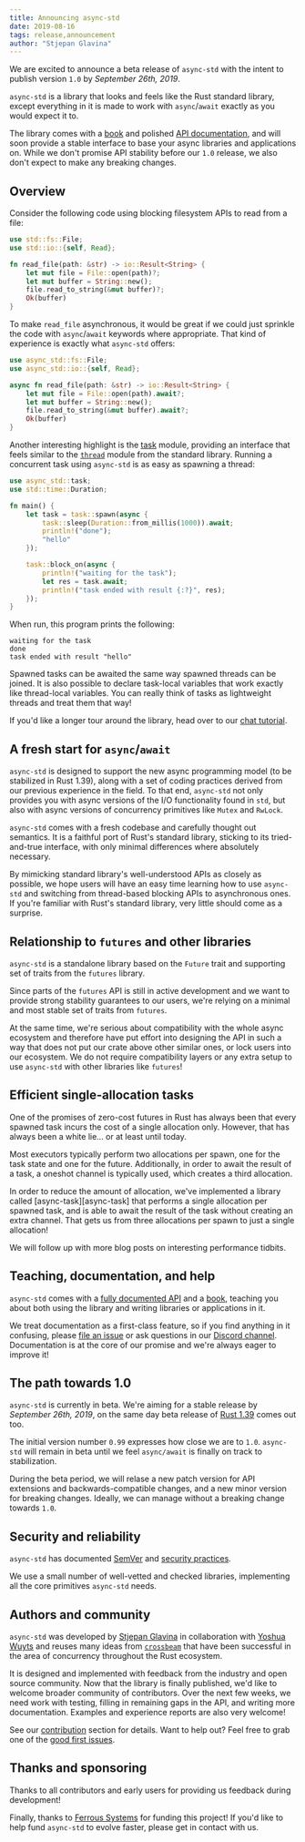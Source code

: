 ```yaml
---
title: Announcing async-std
date: 2019-08-16
tags: release,announcement
author: "Stjepan Glavina"
---
```


We are excited to announce a beta release of `async-std` with the intent to publish version `1.0` by *September 26th, 2019*.

`async-std` is a library that looks and feels like the Rust standard library, except everything in it is made to work with `async`/`await` exactly as you would expect it to.

The library comes with a [book][async-std-book] and polished [API documentation][async-std-api], and will soon provide a stable interface to base your async libraries and applications on. While we don't promise API stability before our `1.0` release, we also don't expect to make any breaking changes.

## Overview

Consider the following code using blocking filesystem APIs to read from a file:

```rust
use std::fs::File;
use std::io::{self, Read};

fn read_file(path: &str) -> io::Result<String> {
    let mut file = File::open(path)?;
    let mut buffer = String::new();
    file.read_to_string(&mut buffer)?;
    Ok(buffer)
}
```

To make `read_file` asynchronous, it would be great if we could just sprinkle the code with `async`/`await` keywords where appropriate. That kind of experience is exactly what `async-std` offers:

```rust
use async_std::fs::File;
use async_std::io::{self, Read};

async fn read_file(path: &str) -> io::Result<String> {
    let mut file = File::open(path).await?;
    let mut buffer = String::new();
    file.read_to_string(&mut buffer).await?;
    Ok(buffer)
}
```

Another interesting highlight is the [task][tasks-book] module, providing an interface that feels similar to the [`thread`][std-thread] module from the standard library. Running a concurrent task using `async-std` is as easy as spawning a thread:

```rust
use async_std::task;
use std::time::Duration;

fn main() {
    let task = task::spawn(async {
        task::sleep(Duration::from_millis(1000)).await;
        println!("done");
        "hello"
    });

    task::block_on(async {
        println!("waiting for the task");
        let res = task.await;
        println!("task ended with result {:?}", res);
    });
}
```

When run, this program prints the following:

```
waiting for the task
done
task ended with result "hello"
```

Spawned tasks can be awaited the same way spawned threads can be joined. It is also possible to declare task-local variables that work exactly like thread-local variables. You can really think of tasks as lightweight threads and treat them that way!

If you'd like a longer tour around the library, head over to our [chat tutorial][chat-tutorial].

## A fresh start for `async`/`await`

`async-std` is designed to support the new async programming model (to be stabilized in Rust 1.39), along with a set of coding practices derived from our previous experience in the field. To that end, `async-std` not only provides you with async versions of the I/O functionality found in `std`, but also with async versions of concurrency primitives like `Mutex` and `RwLock`.

`async-std` comes with a fresh codebase and carefully thought out semantics. It is a faithful port of Rust's standard library, sticking to its tried-and-true interface, with only minimal differences where absolutely necessary.

By mimicking standard library's well-understood APIs as closely as possible, we hope users will have an easy time learning how to use `async-std` and switching from thread-based blocking APIs to asynchronous ones. If you're familiar with Rust's standard library, very little should come as a surprise.

## Relationship to `futures` and other libraries

`async-std` is a standalone library based on the `Future` trait and supporting set of traits from the `futures` library.

Since parts of the `futures` API is still in active development and we want to provide strong stability guarantees to our users, we're relying on a minimal and most stable set of traits from `futures`.

At the same time, we're serious about compatibility with the whole async ecosystem and therefore have put effort into designing the API in such a way that does not put our crate above other similar ones, or lock users into our ecosystem. We do not require compatibility layers or any extra setup to use `async-std` with other libraries like `futures`!

## Efficient single-allocation tasks

One of the promises of zero-cost futures in Rust has always been that every spawned task incurs the cost of a single allocation only. However, that has always been a white lie... or at least until today.

Most executors typically perform two allocations per spawn, one for the task state and one for the future. Additionally, in order to await the result of a task, a oneshot channel is typically used, which creates a third allocation.

In order to reduce the amount of allocation, we've implemented a library called [async-task][async-task] that performs a single allocation per spawned task, and is able to await the result of the task without creating an extra channel. That gets us from three allocations per spawn to just a single allocation!

We will follow up with more blog posts on interesting performance tidbits.

## Teaching, documentation, and help

`async-std` comes with a [fully documented API][async-std-api] and a [book][async-std-book], teaching you about both using the library and writing libraries or applications in it.

We treat documentation as a first-class feature, so if you find anything in it confusing, please [file an issue][file-bug] or ask questions in our [Discord channel][discord]. Documentation is at the core of our promise and we're always eager to improve it!

## The path towards 1.0

`async-std` is currently in beta. We're aiming for a stable release by _September 26th, 2019_, on the same day beta release of [Rust 1.39][forge] comes out too.

The initial version number `0.99` expresses how close we are to `1.0`. `async-std` will remain in beta until we feel `async/await` is finally on track to stabilization.

During the beta period, we will relase a new patch version for API extensions and backwards-compatible changes, and a new minor version for breaking changes. Ideally, we can manage without a breaking change towards `1.0`.

## Security and reliability

`async-std` has documented [SemVer][semver] and [security practices][security].

We use a small number of well-vetted and checked libraries, implementing all the core primitives `async-std` needs.

## Authors and community

`async-std` was developed by [Stjepan Glavina](https://github.com/stjepang) in collaboration with [Yoshua Wuyts](https://github.com/yoshuawuyts) and reuses many ideas from [`crossbeam`](https://github.com/yoshuawuyts) that have been successful in the area of concurrency throughout the Rust ecosystem.

It is designed and implemented with feedback from the industry and open source community. Now that the library is finally published, we'd like to welcome broader community of contributors. Over the next few weeks, we need work with testing, filling in remaining gaps in the API, and writing more documentation. Examples and experience reports are also very welcome!

See our [contribution][contribution] section for details. Want to help out? Feel free to grab one of the [good first issues][good-first-issues].

## Thanks and sponsoring

Thanks to all contributors and early users for providing us feedback during development!

Finally, thanks to [Ferrous Systems][ferrous-systems] for funding this project! If you'd like to help fund `async-std` to evolve faster, please get in contact with us.

[chat-tutorial]: https://github.com/async-rs/a-chat
[async-task-docs]: https://docs.rs/async-task
[tasks-book]: https://book.async.rs/concepts/tasks.html
[async-std-book]: https://book.async.rs
[async-std-api]: https://docs.rs/async-std
[file-bug]: https://github.com/async-rs/async-std/issues/new
[semver]: https://book.async.rs/overview/stability-guarantees.html
[security]: https://book.async.rs/security/policy.html
[contribution]: /contribute
[contributors]: https://github.com/async-rs/async-std/blob/master/CONTRIBUTORS.md
[forge]: https://forge.rust-lang.org/
[ferrous-systems]: https://ferrous-systems.com
[good-first-issues]: https://github.com/async-rs/async-std/issues?q=is%3Aopen+is%3Aissue+no%3Amilestone+label%3A%22good+first+issue%22
[discord]: https://discord.gg/JvZeVNe
[std-thread]: https://doc.rust-lang.org/std/thread/index.html
